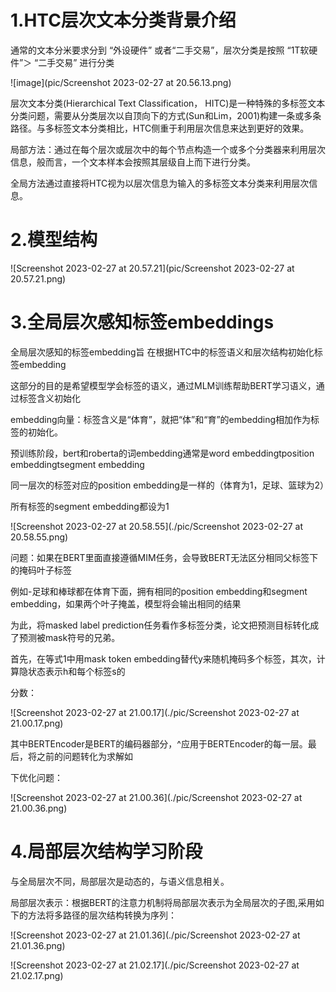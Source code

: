 # 1.HTC层次文本分类背景介绍

通常的文本分米要求分到 “外设硬件” 或者“二手交易”，层次分类是按照 “1T软硬件”＞ “二手交易” 进行分类

![image](pic/Screenshot 2023-02-27 at 20.56.13.png)

层次文本分类(Hierarchical Text Classification， HITC)是一种特殊的多标签文本分类问题，需要从分类层次以自顶向下的方式(Sun和Lim，2001)构建一条或多条路径。与多标签文本分类相比，HTC侧重于利用层次信息来达到更好的效果。

局部方法：通过在每个层次或层次中的每个节点构造一个或多个分类器来利用层次信息，般而言，一个文本样本会按照其层级自上而下进行分类。

全局方法通过直接将HTC视为以层次信息为输入的多标签文本分类来利用层次信息。

# 2.模型结构

![Screenshot 2023-02-27 at 20.57.21](pic/Screenshot 2023-02-27 at 20.57.21.png)

# 3.全局层次感知标签embeddings

全局层次感知的标签embedding旨 在根据HTC中的标签语义和层次结构初始化标签embedding

这部分的目的是希望模型学会标签的语义，通过MLM训练帮助BERT学习语义，通过标签含义初始化

embedding向量：标签含义是“体育”，就把“体”和“育”的embedding相加作为标签的初始化。

预训练阶段，bert和roberta的词embedding通常是word embeddingtposition embeddingtsegment embedding

同一层次的标签对应的position embedding是一样的（体育为1，足球、篮球为2）

所有标签的segment embedding都设为1



![Screenshot 2023-02-27 at 20.58.55](./pic/Screenshot 2023-02-27 at 20.58.55.png)

问题：如果在BERT里面直接遵循MIM任务，会导致BERT无法区分相同父标签下的掩码叶子标签

例如-足球和棒球都在体育下面，拥有相同的position embedding和segment embedding，如果两个叶子掩盖，模型将会输出相同的结果

为此，将masked label prediction任务看作多标签分类，论文把预测目标转化成了预测被mask符号的兄弟。

首先，在等式1中用mask token embedding替代y来随机掩码多个标签，其次，计算隐状态表示h和每个标签s的

分数：

![Screenshot 2023-02-27 at 21.00.17](./pic/Screenshot 2023-02-27 at 21.00.17.png)

其中BERTEncoder是BERT的编码器部分，^应用于BERTEncoder的每一层。最后，将之前的问题转化为求解如

下优化问题：

![Screenshot 2023-02-27 at 21.00.36](./pic/Screenshot 2023-02-27 at 21.00.36.png)

# 4.局部层次结构学习阶段

与全局层次不同，局部层次是动态的，与语义信息相关。

局部层次表示：根据BERT的注意力机制将局部层次表示为全局层次的子图,采用如下的方法将多路径的层次结构转换为序列：

![Screenshot 2023-02-27 at 21.01.36](./pic/Screenshot 2023-02-27 at 21.01.36.png)

![Screenshot 2023-02-27 at 21.02.17](./pic/Screenshot 2023-02-27 at 21.02.17.png)

